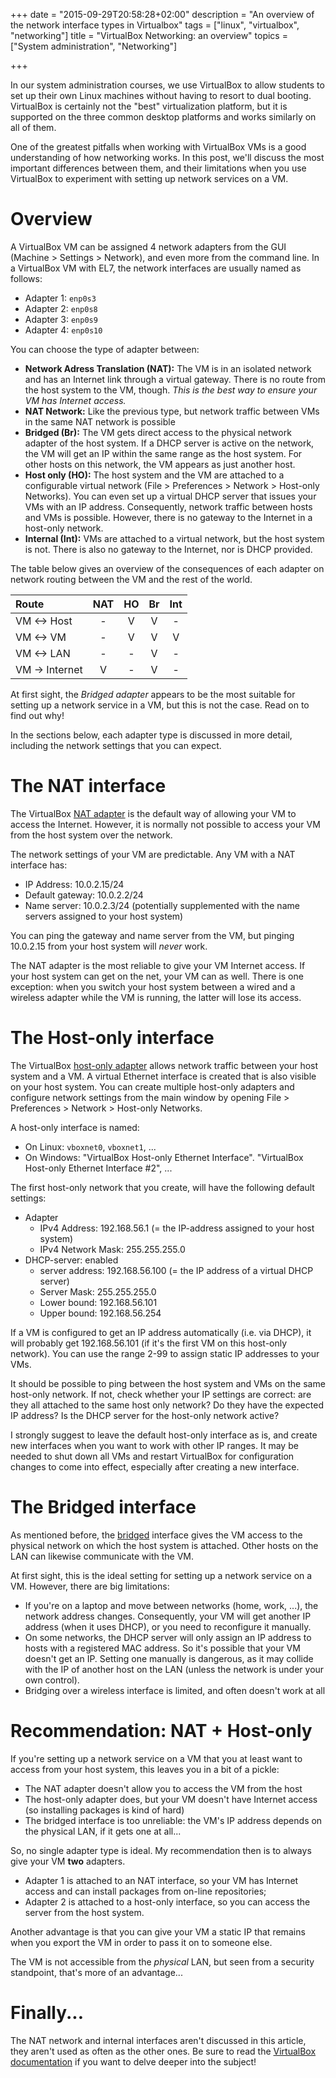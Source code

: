 +++
date = "2015-09-29T20:58:28+02:00"
description = "An overview of the network interface types in Virtualbox"
tags = ["linux", "virtualbox", "networking"]
title = "VirtualBox Networking: an overview"
topics = ["System administration", "Networking"]

+++

In our system administration courses, we use VirtualBox to allow students to set up their own Linux machines without having to resort to dual booting. VirtualBox is certainly not the "best" virtualization platform, but it is supported on the three common desktop platforms and works similarly on all of them.

One of the greatest pitfalls when working with VirtualBox VMs is a good understanding of how networking works. In this post, we'll discuss the most important differences between them, and their limitations when you use VirtualBox to experiment with setting up network services on a VM.

# Overview

A VirtualBox VM can be assigned 4 network adapters from the GUI (Machine > Settings > Network), and even more from the command line. In a VirtualBox VM with EL7, the network interfaces are usually named as follows:

- Adapter 1: `enp0s3`
- Adapter 2: `enp0s8`
- Adapter 3: `enp0s9`
- Adapter 4: `enp0s10`

You can choose the type of adapter between:

- **Network Adress Translation (NAT):** The VM is in an isolated network and has an Internet link through a virtual gateway. There is no route from the host system to the VM, though. *This is the best way to ensure your VM has Internet access.*
- **NAT Network:** Like the previous type, but network traffic between VMs in the same NAT network is possible
- **Bridged (Br):** The VM gets direct access to the physical network adapter of the host system. If a DHCP server is active on the network, the VM will get an IP within the same range as the host system. For other hosts on this network, the VM appears as just another host.
- **Host only (HO):** The host system and the VM are attached to a configurable virtual network (File > Preferences > Network > Host-only Networks). You can even set up a virtual DHCP server that issues your VMs with an IP address. Consequently, network traffic between hosts and VMs is possible. However, there is no gateway to the Internet in a host-only network.
- **Internal (Int):** VMs are attached to a virtual network, but the host system is not. There is also no gateway to the Internet, nor is DHCP provided.

The table below gives an overview of the consequences of each adapter on network routing between the VM and the rest of the world.

| Route          | NAT   | HO    | Br    | Int   |
| :---           | :---: | :---: | :---: | :---: |
| VM <-> Host    | -     | V     | V     | -     |
| VM <-> VM      | -     | V     | V     | V     |
| VM <-> LAN     | -     | -     | V     | -     |
| VM -> Internet | V     | -     | V     | -     |

At first sight, the *Bridged adapter* appears to be the most suitable for setting up a network service in a VM, but this is not the case. Read on to find out why!

In the sections below, each adapter type is discussed in more detail, including the network settings that you can expect.

# The NAT interface

The VirtualBox [NAT adapter](http://www.virtualbox.org/manual/ch06.html#network_nat)
is the default way of allowing your VM to access the Internet. However, it is normally not possible to access your VM from the host system over the network.

The network settings of your VM are predictable. Any VM with a NAT interface has:

- IP Address: 10.0.2.15/24
- Default gateway: 10.0.2.2/24
- Name server: 10.0.2.3/24 (potentially supplemented with the name servers assigned to your host system)

You can ping the gateway and name server from the VM, but pinging 10.0.2.15 from your host system will *never* work.

The NAT adapter is the most reliable to give your VM Internet access. If your host system can get on the net, your VM can as well.  There is one exception: when you switch your host system between a wired and a wireless adapter while the VM is running, the latter will lose its access.

# The Host-only interface

The VirtualBox [host-only adapter](http://www.virtualbox.org/manual/ch06.html#network_hostonly) allows network traffic between your host system and a VM. A virtual Ethernet interface is created that is also visible on your host system. You can create multiple host-only adapters and configure network settings from the main window by opening File > Preferences > Network > Host-only Networks.

A host-only interface is named:

- On Linux: `vboxnet0`, `vboxnet1`, ...
- On Windows: "VirtualBox Host-only Ethernet Interface". "VirtualBox Host-only Ethernet Interface #2", ...

The first host-only network that you create, will have the following default settings:

- Adapter
    - IPv4 Address: 192.168.56.1 (= the IP-address assigned to your host system)
    - IPv4 Network Mask: 255.255.255.0
- DHCP-server: enabled
    - server address: 192.168.56.100 (= the IP address of a virtual DHCP server)
    - Server Mask: 255.255.255.0
    - Lower bound: 192.168.56.101
    - Upper bound: 192.168.56.254

If a VM is configured to get an IP address automatically (i.e. via DHCP), it will probably get 192.168.56.101 (if it's the first VM on this host-only network). You can use the range 2-99 to assign static IP addresses to your VMs.

It should be possible to ping between the host system and VMs on the same host-only network. If not, check whether your IP settings are correct: are they all attached to the same host only network? Do they have the expected IP address? Is the DHCP server for the host-only network active?

I strongly suggest to leave the default host-only interface as is, and create new interfaces when you want to work with other IP ranges. It may be needed to shut down all VMs and restart VirtualBox for configuration changes to come into effect, especially after creating a new interface.

# The Bridged interface

As mentioned before, the [bridged](https://www.virtualbox.org/manual/ch06.html#network_bridged) interface gives the VM access to the physical network on which the host system is attached. Other hosts on the LAN can likewise communicate with the VM.

At first sight, this is the ideal setting for setting up a network service on a VM. However, there are big limitations:

- If you're on a laptop and move between networks (home, work, ...), the network address changes. Consequently, your VM will get another IP address (when it uses DHCP), or you need to reconfigure it manually.
- On some networks, the DHCP server will only assign an IP address to hosts with a registered MAC address. So it's possible that your VM doesn't get an IP. Setting one manually is dangerous, as it may collide with the IP of another host on the LAN (unless the network is under your own control).
- Bridging over a wireless interface is limited, and often doesn't work at all

# Recommendation: NAT + Host-only

If you're setting up a network service on a VM that you at least want to access from your host system, this leaves you in a bit of a pickle:

- The NAT adapter doesn't allow you to access the VM from the host
- The host-only adapter does, but your VM doesn't have Internet access (so installing packages is kind of hard)
- The bridged interface is too unreliable: the VM's IP address depends on the physical LAN, if it gets one at all...

So, no single adapter type is ideal. My recommendation then is to always give your VM **two** adapters.

- Adapter 1 is attached to an NAT interface, so your VM has Internet access and can install packages from on-line repositories;
- Adapter 2 is attached to a host-only interface, so you can access the server from the host system.

Another advantage is that you can give your VM a static IP that remains when you export the VM in order to pass it on to someone else.

The VM is not accessible from the *physical* LAN, but seen from a security standpoint, that's more of an advantage...

# Finally...

The NAT network and internal interfaces aren't discussed in this article, they aren't used as often as the other ones. Be sure to read the [VirtualBox documentation](https://www.virtualbox.org/manual/ch06.html) if you want to delve deeper into the subject!
